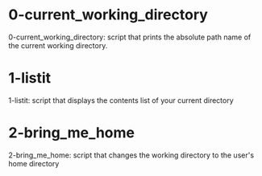 # 0-current_working_directory

0-current_working_directory: script that prints the absolute path name of the current working directory.

# 1-listit

1-listit: script that displays the contents list of your current directory

# 2-bring_me_home

2-bring_me_home: script that changes the working directory to the user's home directory


